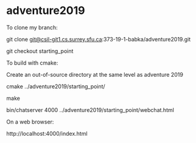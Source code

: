 # adventure2019

To clone my branch:

git clone git@csil-git1.cs.surrey.sfu.ca:373-19-1-babka/adventure2019.git

git checkout starting_point

To build with cmake:

Create an out-of-source directory at the same level as adventure 2019

cmake ../adventure2019/starting_point/

make

bin/chatserver 4000 ../adventure2019/starting_point/webchat.html

On a web browser:

http://localhost:4000/index.html
